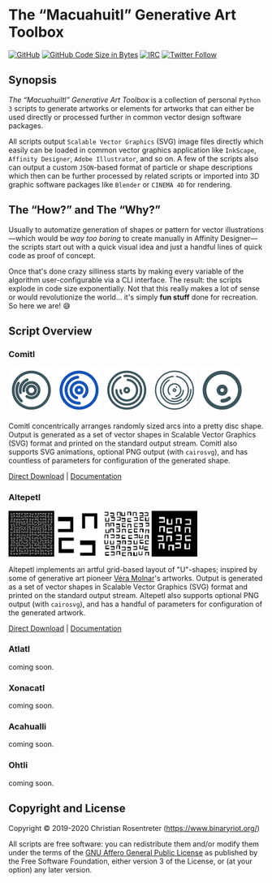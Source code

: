 # The “Macuahuitl” Generative Art Toolbox

[![GitHub](https://img.shields.io/github/license/the-real-tokai/macuahuitl?color=green&label=License&style=flat)](https://github.com/the-real-tokai/macuahuitl/blob/master/LICENSE)
[![GitHub Code Size in Bytes](https://img.shields.io/github/languages/code-size/the-real-tokai/macuahuitl?label=Code%20Size&style=flat)](https://github.com/the-real-tokai/macuahuitl/)
[![IRC](https://img.shields.io/badge/IRC-irc.freenode.net%20%23macuahuitl-orange&style=flat)](https://webchat.freenode.net/#macuahuitl)
[![Twitter Follow](https://img.shields.io/twitter/follow/binaryriot?color=blue&label=Follow%20%40binaryriot&style=flat)](https://twitter.com/binaryriot)

## Synopsis

*The “Macuahuiltl” Generative Art Toolbox* is a collection of personal `Python 3` scripts to
generate artworks or elements for artworks that can either be used directly or processed further
in common vector design software packages.

All scripts output `Scalable Vector Graphics` (SVG) image files directly which easily can be
loaded in common vector graphics application like `InkScape`, `Affinity Designer`, `Adobe
Illustrator`, and so on. A few of the scripts also can output a custom `JSON`-based format of
particle or shape descriptions which then can be further processed by related scripts or
imported into 3D graphic software packages like `Blender` or `CINEMA 4D` for rendering.

## The “How?” and The “Why?”

Usually to automatize generation of shapes or pattern for vector illustrations —which would
be *way too boring* to create manually in Affinity Designer— the scripts start out with a quick
visual idea and just a handful lines of quick code as proof of concept.

Once that's done crazy silliness starts by making every variable of the algorithm user-configurable
via a CLI interface. The result: the scripts explode in code size exponentially. Not that this
really makes a lot of sense or would revolutionize the world… it's simply **fun stuff** done for
recreation. So here we are! 😅

## Script Overview

### Comitl

<img width="90" height="90" src="Documentation/Comitl/Examples/basic_01.svg" alt="Figure 1 - Comitl Example"> <img width="90" height="90" src="Documentation/Comitl/Examples/basic_04.svg" alt="Figure 2 - Comitl Example"> <img width="90" height="90" src="Documentation/Comitl/Examples/basic_06.svg" alt="Figure 3 - Comitl Example"> <img width="90" height="90" src="Documentation/Comitl/Examples/basic_08.svg" alt="Figure 4 - Comitl Example"> <img width="90" height="90" src="Documentation/Comitl/Examples/basic_02.svg" alt="Figure 5 - Comitl Example">

Comitl concentrically arranges randomly sized arcs into a pretty disc shape. Output is generated as a set of vector shapes in Scalable
Vector Graphics (SVG) format and printed on the standard output stream. Comitl also supports SVG animations, optional PNG output
(with `cairosvg`), and has countless of parameters for configuration of the generated shape.

[Direct Download](https://raw.githubusercontent.com/the-real-tokai/macuahuitl/master/comitl.py) | [Documentation](comitl.md)

### Altepetl

<img width="90" height="90" src="Documentation/Altepetl/Examples/basic_01.svg" alt="Figure 1 - Altepetl Example"> <img width="90" height="90" src="Documentation/Altepetl/Examples/basic_02.svg" alt="Figure 2 - Altepetl Example"> <img width="90" height="90" src="Documentation/Altepetl/Examples/basic_03.svg" alt="Figure 3 - Altepetl Example"> <img width="90" height="90" src="Documentation/Altepetl/Examples/basic_04.svg" alt="Figure 4 - Altepetl Example">

Altepetl implements an artful grid-based layout of "U"-shapes; inspired by some of generative art pioneer [Véra Molnar](http://www.veramolnar.com)'s
artworks. Output is generated as a set of vector shapes in Scalable Vector Graphics (SVG) format and printed on the standard output stream. Altepetl
also supports optional PNG output (with `cairosvg`), and has a handful of parameters for configuration of the generated artwork.

[Direct Download](https://raw.githubusercontent.com/the-real-tokai/macuahuitl/master/altepetl.py) | [Documentation](altepetl.md)

### Atlatl

coming soon.

### Xonacatl

coming soon.

### Acahualli

coming soon.

### Ohtli

coming soon.

## Copyright and License

Copyright © 2019-2020 Christian Rosentreter
(https://www.binaryriot.org/)

All scripts are free software: you can redistribute them and/or modify them under the terms of the [GNU Affero General Public License](LICENSE) as
published by the Free Software Foundation, either version 3 of the License, or (at your option) any later version.

